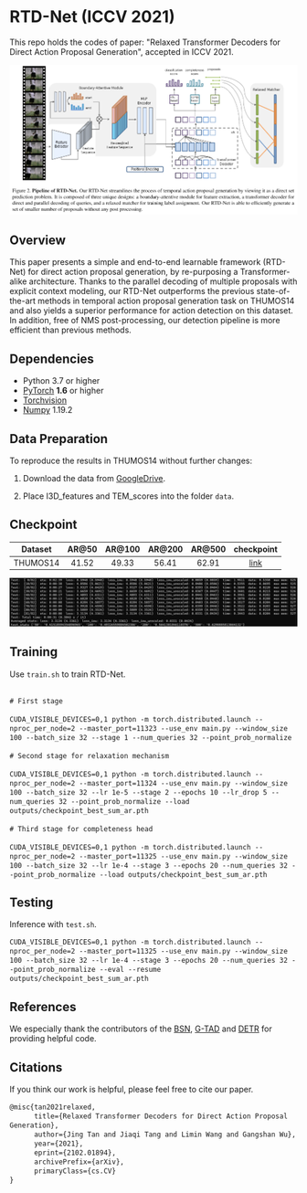 
# RTD-Net (ICCV 2021)

This repo holds the codes of paper: "Relaxed Transformer Decoders for Direct Action Proposal Generation", accepted in ICCV 2021.

![RTD-Net Overview](./rtd_overview.png)

## Overview

This paper presents a simple and end-to-end learnable framework (RTD-Net) for direct action proposal generation, by re-purposing a Transformer-alike architecture. Thanks to the parallel decoding of multiple
proposals with explicit context modeling, our RTD-Net outperforms the previous state-of-the-art methods in temporal
action proposal generation task on THUMOS14 and also
yields a superior performance for action detection on this
dataset. In addition, free of NMS post-processing, our detection pipeline is more efficient than previous methods.

## Dependencies

- Python 3.7 or higher
- [PyTorch](https://pytorch.org/) **1.6** or higher
- [Torchvision](https://github.com/pytorch/vision)
- [Numpy](https://numpy.org/) 1.19.2

## Data Preparation

To reproduce the results in THUMOS14 without further changes:

1. Download the data from [GoogleDrive](https://drive.google.com/drive/folders/13KwgSgeZKWwIYE77PVo4_dvZhf8qQisJ?usp=sharing).

2. Place I3D_features and TEM_scores into the folder `data`.

## Checkpoint

Dataset  | AR@50 | AR@100 | AR@200 | AR@500 | checkpoint
:--: | :--: | :--: | :--:|  :--:| :--:
THUMOS14 | 41.52 | 49.33 | 56.41 | 62.91 | [link](https://drive.google.com/file/d/1h20GnPhaJP3QkwVspn_ndXevJ97FGpE6/view?usp=sharing)

![RTD-Net performance on THUMOS14](./rtd_thumos14.png)

## Training

Use `train.sh` to train RTD-Net.

```

# First stage

CUDA_VISIBLE_DEVICES=0,1 python -m torch.distributed.launch --nproc_per_node=2 --master_port=11323 --use_env main.py --window_size 100 --batch_size 32 --stage 1 --num_queries 32 --point_prob_normalize

# Second stage for relaxation mechanism

CUDA_VISIBLE_DEVICES=0,1 python -m torch.distributed.launch --nproc_per_node=2 --master_port=11324 --use_env main.py --window_size 100 --batch_size 32 --lr 1e-5 --stage 2 --epochs 10 --lr_drop 5 --num_queries 32 --point_prob_normalize --load outputs/checkpoint_best_sum_ar.pth

# Third stage for completeness head

CUDA_VISIBLE_DEVICES=0,1 python -m torch.distributed.launch --nproc_per_node=2 --master_port=11325 --use_env main.py --window_size 100 --batch_size 32 --lr 1e-4 --stage 3 --epochs 20 --num_queries 32 --point_prob_normalize --load outputs/checkpoint_best_sum_ar.pth
```

## Testing

Inference with `test.sh`.

```
CUDA_VISIBLE_DEVICES=0,1 python -m torch.distributed.launch --nproc_per_node=2 --master_port=11325 --use_env main.py --window_size 100 --batch_size 32 --lr 1e-4 --stage 3 --epochs 20 --num_queries 32 --point_prob_normalize --eval --resume outputs/checkpoint_best_sum_ar.pth
```

## References

We especially thank the contributors of the [BSN](https://github.com/wzmsltw/BSN-boundary-sensitive-network), [G-TAD](https://github.com/frostinassiky/gtad) and [DETR](https://github.com/facebookresearch/detr) for providing helpful code.

## Citations

If you think our work is helpful, please feel free to cite our paper.

```
@misc{tan2021relaxed,
      title={Relaxed Transformer Decoders for Direct Action Proposal Generation},
      author={Jing Tan and Jiaqi Tang and Limin Wang and Gangshan Wu},
      year={2021},
      eprint={2102.01894},
      archivePrefix={arXiv},
      primaryClass={cs.CV}
}
```
